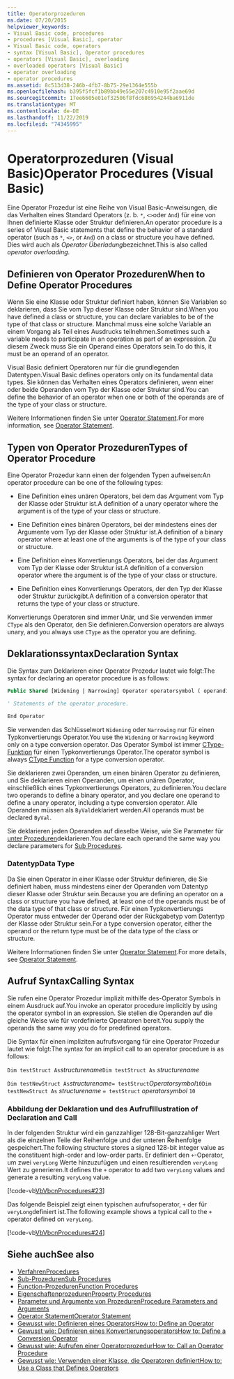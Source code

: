 ```yaml
---
title: Operatorprozeduren
ms.date: 07/20/2015
helpviewer_keywords:
- Visual Basic code, procedures
- procedures [Visual Basic], operator
- Visual Basic code, operators
- syntax [Visual Basic], Operator procedures
- operators [Visual Basic], overloading
- overloaded operators [Visual Basic]
- operator overloading
- operator procedures
ms.assetid: 8c513d38-246b-4fb7-8b75-29e1364e555b
ms.openlocfilehash: b395f5fcf1b89bb49e55e207c4910e95f2aae69d
ms.sourcegitcommit: 17ee6605e01ef32506f8fdc686954244ba6911de
ms.translationtype: MT
ms.contentlocale: de-DE
ms.lasthandoff: 11/22/2019
ms.locfileid: "74345995"
---
```

# <a name="operator-procedures-visual-basic"></a><span data-ttu-id="3299f-102">Operatorprozeduren (Visual Basic)</span><span class="sxs-lookup"><span data-stu-id="3299f-102">Operator Procedures (Visual Basic)</span></span>

<span data-ttu-id="3299f-103">Eine Operator Prozedur ist eine Reihe von Visual Basic-Anweisungen, die das Verhalten eines Standard Operators (z. b. `*`, `<>`oder `And`) für eine von Ihnen definierte Klasse oder Struktur definieren.</span><span class="sxs-lookup"><span data-stu-id="3299f-103">An operator procedure is a series of Visual Basic statements that define the behavior of a standard operator (such as `*`, `<>`, or `And`) on a class or structure you have defined.</span></span> <span data-ttu-id="3299f-104">Dies wird auch als *Operator Überladung*bezeichnet.</span><span class="sxs-lookup"><span data-stu-id="3299f-104">This is also called *operator overloading*.</span></span>

## <a name="when-to-define-operator-procedures"></a><span data-ttu-id="3299f-105">Definieren von Operator Prozeduren</span><span class="sxs-lookup"><span data-stu-id="3299f-105">When to Define Operator Procedures</span></span>

<span data-ttu-id="3299f-106">Wenn Sie eine Klasse oder Struktur definiert haben, können Sie Variablen so deklarieren, dass Sie vom Typ dieser Klasse oder Struktur sind.</span><span class="sxs-lookup"><span data-stu-id="3299f-106">When you have defined a class or structure, you can declare variables to be of the type of that class or structure.</span></span> <span data-ttu-id="3299f-107">Manchmal muss eine solche Variable an einem Vorgang als Teil eines Ausdrucks teilnehmen.</span><span class="sxs-lookup"><span data-stu-id="3299f-107">Sometimes such a variable needs to participate in an operation as part of an expression.</span></span> <span data-ttu-id="3299f-108">Zu diesem Zweck muss Sie ein Operand eines Operators sein.</span><span class="sxs-lookup"><span data-stu-id="3299f-108">To do this, it must be an operand of an operator.</span></span>

<span data-ttu-id="3299f-109">Visual Basic definiert Operatoren nur für die grundlegenden Datentypen.</span><span class="sxs-lookup"><span data-stu-id="3299f-109">Visual Basic defines operators only on its fundamental data types.</span></span> <span data-ttu-id="3299f-110">Sie können das Verhalten eines Operators definieren, wenn einer oder beide Operanden vom Typ der Klasse oder Struktur sind.</span><span class="sxs-lookup"><span data-stu-id="3299f-110">You can define the behavior of an operator when one or both of the operands are of the type of your class or structure.</span></span>

<span data-ttu-id="3299f-111">Weitere Informationen finden Sie unter [Operator Statement](../../../../visual-basic/language-reference/statements/operator-statement.md).</span><span class="sxs-lookup"><span data-stu-id="3299f-111">For more information, see [Operator Statement](../../../../visual-basic/language-reference/statements/operator-statement.md).</span></span>

## <a name="types-of-operator-procedure"></a><span data-ttu-id="3299f-112">Typen von Operator Prozeduren</span><span class="sxs-lookup"><span data-stu-id="3299f-112">Types of Operator Procedure</span></span>

<span data-ttu-id="3299f-113">Eine Operator Prozedur kann einen der folgenden Typen aufweisen:</span><span class="sxs-lookup"><span data-stu-id="3299f-113">An operator procedure can be one of the following types:</span></span>

- <span data-ttu-id="3299f-114">Eine Definition eines unären Operators, bei dem das Argument vom Typ der Klasse oder Struktur ist.</span><span class="sxs-lookup"><span data-stu-id="3299f-114">A definition of a unary operator where the argument is of the type of your class or structure.</span></span>

- <span data-ttu-id="3299f-115">Eine Definition eines binären Operators, bei der mindestens eines der Argumente vom Typ der Klasse oder Struktur ist.</span><span class="sxs-lookup"><span data-stu-id="3299f-115">A definition of a binary operator where at least one of the arguments is of the type of your class or structure.</span></span>

- <span data-ttu-id="3299f-116">Eine Definition eines Konvertierungs Operators, bei der das Argument vom Typ der Klasse oder Struktur ist.</span><span class="sxs-lookup"><span data-stu-id="3299f-116">A definition of a conversion operator where the argument is of the type of your class or structure.</span></span>

- <span data-ttu-id="3299f-117">Eine Definition eines Konvertierungs Operators, der den Typ der Klasse oder Struktur zurückgibt.</span><span class="sxs-lookup"><span data-stu-id="3299f-117">A definition of a conversion operator that returns the type of your class or structure.</span></span>

 <span data-ttu-id="3299f-118">Konvertierungs Operatoren sind immer Unär, und Sie verwenden immer `CType` als den Operator, den Sie definieren.</span><span class="sxs-lookup"><span data-stu-id="3299f-118">Conversion operators are always unary, and you always use `CType` as the operator you are defining.</span></span>

## <a name="declaration-syntax"></a><span data-ttu-id="3299f-119">Deklarationssyntax</span><span class="sxs-lookup"><span data-stu-id="3299f-119">Declaration Syntax</span></span>

<span data-ttu-id="3299f-120">Die Syntax zum Deklarieren einer Operator Prozedur lautet wie folgt:</span><span class="sxs-lookup"><span data-stu-id="3299f-120">The syntax for declaring an operator procedure is as follows:</span></span>

```vb
Public Shared [Widening | Narrowing] Operator operatorsymbol ( operand1 [,  operand2 ]) As datatype

' Statements of the operator procedure.

End Operator
```

<span data-ttu-id="3299f-121">Sie verwenden das Schlüsselwort `Widening` oder `Narrowing` nur für einen Typkonvertierungs Operator.</span><span class="sxs-lookup"><span data-stu-id="3299f-121">You use the `Widening` or `Narrowing` keyword only on a type conversion operator.</span></span> <span data-ttu-id="3299f-122">Das Operator Symbol ist immer [CType-Funktion](../../../../visual-basic/language-reference/functions/ctype-function.md) für einen Typkonvertierungs Operator.</span><span class="sxs-lookup"><span data-stu-id="3299f-122">The operator symbol is always [CType Function](../../../../visual-basic/language-reference/functions/ctype-function.md) for a type conversion operator.</span></span>

<span data-ttu-id="3299f-123">Sie deklarieren zwei Operanden, um einen binären Operator zu definieren, und Sie deklarieren einen Operanden, um einen unären Operator, einschließlich eines Typkonvertierungs Operators, zu definieren.</span><span class="sxs-lookup"><span data-stu-id="3299f-123">You declare two operands to define a binary operator, and you declare one operand to define a unary operator, including a type conversion operator.</span></span> <span data-ttu-id="3299f-124">Alle Operanden müssen als `ByVal`deklariert werden.</span><span class="sxs-lookup"><span data-stu-id="3299f-124">All operands must be declared `ByVal`.</span></span>

<span data-ttu-id="3299f-125">Sie deklarieren jeden Operanden auf dieselbe Weise, wie Sie Parameter für [unter Prozeduren](./sub-procedures.md)deklarieren.</span><span class="sxs-lookup"><span data-stu-id="3299f-125">You declare each operand the same way you declare parameters for [Sub Procedures](./sub-procedures.md).</span></span>

### <a name="data-type"></a><span data-ttu-id="3299f-126">Datentyp</span><span class="sxs-lookup"><span data-stu-id="3299f-126">Data Type</span></span>

<span data-ttu-id="3299f-127">Da Sie einen Operator in einer Klasse oder Struktur definieren, die Sie definiert haben, muss mindestens einer der Operanden vom Datentyp dieser Klasse oder Struktur sein.</span><span class="sxs-lookup"><span data-stu-id="3299f-127">Because you are defining an operator on a class or structure you have defined, at least one of the operands must be of the data type of that class or structure.</span></span> <span data-ttu-id="3299f-128">Für einen Typkonvertierungs Operator muss entweder der Operand oder der Rückgabetyp vom Datentyp der Klasse oder Struktur sein.</span><span class="sxs-lookup"><span data-stu-id="3299f-128">For a type conversion operator, either the operand or the return type must be of the data type of the class or structure.</span></span>

<span data-ttu-id="3299f-129">Weitere Informationen finden Sie unter [Operator Statement](../../../../visual-basic/language-reference/statements/operator-statement.md).</span><span class="sxs-lookup"><span data-stu-id="3299f-129">For more details, see [Operator Statement](../../../../visual-basic/language-reference/statements/operator-statement.md).</span></span>

## <a name="calling-syntax"></a><span data-ttu-id="3299f-130">Aufruf Syntax</span><span class="sxs-lookup"><span data-stu-id="3299f-130">Calling Syntax</span></span>

<span data-ttu-id="3299f-131">Sie rufen eine Operator Prozedur implizit mithilfe des-Operator Symbols in einem Ausdruck auf.</span><span class="sxs-lookup"><span data-stu-id="3299f-131">You invoke an operator procedure implicitly by using the operator symbol in an expression.</span></span> <span data-ttu-id="3299f-132">Sie stellen die Operanden auf die gleiche Weise wie für vordefinierte Operatoren bereit.</span><span class="sxs-lookup"><span data-stu-id="3299f-132">You supply the operands the same way you do for predefined operators.</span></span>

<span data-ttu-id="3299f-133">Die Syntax für einen impliziten aufrufsvorgang für eine Operator Prozedur lautet wie folgt:</span><span class="sxs-lookup"><span data-stu-id="3299f-133">The syntax for an implicit call to an operator procedure is as follows:</span></span>

<span data-ttu-id="3299f-134">`Dim testStruct As`*structurename*</span><span class="sxs-lookup"><span data-stu-id="3299f-134">`Dim testStruct As`  *structurename*</span></span>

<span data-ttu-id="3299f-135">`Dim testNewStruct As`*structurename*`= testStruct`*Operatorsymbol*`10`</span><span class="sxs-lookup"><span data-stu-id="3299f-135">`Dim testNewStruct As`  *structurename*  `= testStruct`  *operatorsymbol*  `10`</span></span>

### <a name="illustration-of-declaration-and-call"></a><span data-ttu-id="3299f-136">Abbildung der Deklaration und des Aufruf</span><span class="sxs-lookup"><span data-stu-id="3299f-136">Illustration of Declaration and Call</span></span>

<span data-ttu-id="3299f-137">In der folgenden Struktur wird ein ganzzahliger 128-Bit-ganzzahliger Wert als die einzelnen Teile der Reihenfolge und der unteren Reihenfolge gespeichert.</span><span class="sxs-lookup"><span data-stu-id="3299f-137">The following structure stores a signed 128-bit integer value as the constituent high-order and low-order parts.</span></span> <span data-ttu-id="3299f-138">Er definiert den `+`-Operator, um zwei `veryLong` Werte hinzuzufügen und einen resultierenden `veryLong` Wert zu generieren.</span><span class="sxs-lookup"><span data-stu-id="3299f-138">It defines the `+` operator to add two `veryLong` values and generate a resulting `veryLong` value.</span></span>

[!code-vb[VbVbcnProcedures#23](~/samples/snippets/visualbasic/VS_Snippets_VBCSharp/VbVbcnProcedures/VB/Class1.vb#23)]

<span data-ttu-id="3299f-139">Das folgende Beispiel zeigt einen typischen aufrufsoperator, `+` der für `veryLong`definiert ist.</span><span class="sxs-lookup"><span data-stu-id="3299f-139">The following example shows a typical call to the `+` operator defined on `veryLong`.</span></span>

[!code-vb[VbVbcnProcedures#24](~/samples/snippets/visualbasic/VS_Snippets_VBCSharp/VbVbcnProcedures/VB/Class1.vb#24)]

## <a name="see-also"></a><span data-ttu-id="3299f-140">Siehe auch</span><span class="sxs-lookup"><span data-stu-id="3299f-140">See also</span></span>

- [<span data-ttu-id="3299f-141">Verfahren</span><span class="sxs-lookup"><span data-stu-id="3299f-141">Procedures</span></span>](./index.md)
- [<span data-ttu-id="3299f-142">Sub-Prozeduren</span><span class="sxs-lookup"><span data-stu-id="3299f-142">Sub Procedures</span></span>](./sub-procedures.md)
- [<span data-ttu-id="3299f-143">Function-Prozeduren</span><span class="sxs-lookup"><span data-stu-id="3299f-143">Function Procedures</span></span>](./function-procedures.md)
- [<span data-ttu-id="3299f-144">Eigenschaftenprozeduren</span><span class="sxs-lookup"><span data-stu-id="3299f-144">Property Procedures</span></span>](./property-procedures.md)
- [<span data-ttu-id="3299f-145">Parameter und Argumente von Prozeduren</span><span class="sxs-lookup"><span data-stu-id="3299f-145">Procedure Parameters and Arguments</span></span>](./procedure-parameters-and-arguments.md)
- [<span data-ttu-id="3299f-146">Operator Statement</span><span class="sxs-lookup"><span data-stu-id="3299f-146">Operator Statement</span></span>](../../../../visual-basic/language-reference/statements/operator-statement.md)
- [<span data-ttu-id="3299f-147">Gewusst wie: Definieren eines Operators</span><span class="sxs-lookup"><span data-stu-id="3299f-147">How to: Define an Operator</span></span>](./how-to-define-an-operator.md)
- [<span data-ttu-id="3299f-148">Gewusst wie: Definieren eines Konvertierungsoperators</span><span class="sxs-lookup"><span data-stu-id="3299f-148">How to: Define a Conversion Operator</span></span>](./how-to-define-a-conversion-operator.md)
- [<span data-ttu-id="3299f-149">Gewusst wie: Aufrufen einer Operatorprozedur</span><span class="sxs-lookup"><span data-stu-id="3299f-149">How to: Call an Operator Procedure</span></span>](./how-to-call-an-operator-procedure.md)
- [<span data-ttu-id="3299f-150">Gewusst wie: Verwenden einer Klasse, die Operatoren definiert</span><span class="sxs-lookup"><span data-stu-id="3299f-150">How to: Use a Class that Defines Operators</span></span>](./how-to-use-a-class-that-defines-operators.md)
